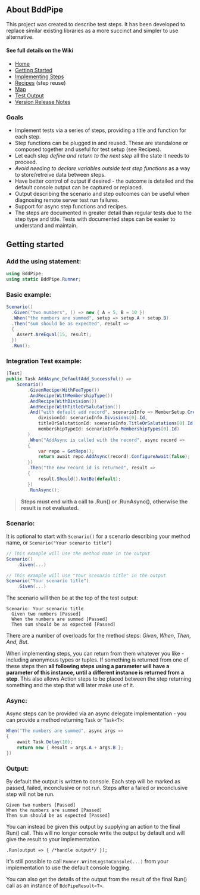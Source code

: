 ## About BddPipe ##

This project was created to describe test steps.  It has been developed to replace similar existing libraries as a more succinct and simpler to use alternative.

#### See full details on the Wiki ####
- [Home](https://github.com/CraigRice/BddPipe/wiki)
- [Getting Started](https://github.com/CraigRice/BddPipe/wiki/Getting-Started)
- [Implementing Steps](https://github.com/CraigRice/BddPipe/wiki/Implementing-Steps)
- [Recipes](https://github.com/CraigRice/BddPipe/wiki/Recipes) (step reuse)
- [Map](https://github.com/CraigRice/BddPipe/wiki/Recipes-and-Pipe-Map-Function)
- [Test Output](https://github.com/CraigRice/BddPipe/wiki/Test-Output)
- [Version Release Notes](https://github.com/CraigRice/BddPipe/wiki/Version-Release-Notes)

### Goals ###

- Implement tests via a series of steps, providing a title and function for each step.
- Step functions can be plugged in and reused. These are standalone or composed together and useful for test setup (see Recipes).
- Let each step _define and return to the next step_ all the state it needs to proceed.
- _Avoid needing to declare variables outside test step functions_ as a way to store/retreive data between steps.
- Have better control of output if desired - the outcome is detailed and the default console output can be captured or replaced.
- Output describing the scenario and step outcomes can be useful when diagnosing remote server test run failures.
- Support for async step functions and recipes.
- The steps are documented in greater detail than regular tests due to the step type and title. Tests with documented steps can be easier to understand and maintain.


## Getting started ##
### Add the using statement: ###
```C#
using BddPipe;
using static BddPipe.Runner;
```

### Basic example: ###

```C#
Scenario()
  .Given("two numbers", () => new { A = 5, B = 10 })
  .When("the numbers are summed", setup => setup.A + setup.B)
  .Then("sum should be as expected", result =>
  {
    Assert.AreEqual(15, result);
  })
  .Run();
```

### Integration Test example: ###

```C#
[Test]
public Task AddAsync_DefaultAdd_Successful() =>
    Scenario()
        .GivenRecipe(WithFeeType())
        .AndRecipe(WithMembershipType())
        .AndRecipe(WithDivision())
        .AndRecipe(WithTitleOrSalutation())
        .And("with default add record", scenarioInfo => MemberSetup.CreateDefaultAdd(
            divisionId: scenarioInfo.Divisions[0].Id,
            titleOrSalutationId: scenarioInfo.TitleOrSalutations[0].Id,
            membershipTypeId: scenarioInfo.MembershipTypes[0].Id)
        )
        .When("AddAsync is called with the record", async record =>
        {
            var repo = GetRepo();
            return await repo.AddAsync(record).ConfigureAwait(false);
        })
        .Then("the new record id is returned", result =>
        {
            result.Should().NotBe(default);
        })
        .RunAsync();
```

> **Steps must end with a call to .Run() or .RunAsync(), otherwise the result is not evaluated.**

### Scenario: ###

It is optional to start with `Scenario()` for a scenario describing your method name, or `Scenario("Your scenario title")`
        
```C#
// This example will use the method name in the output
Scenario()
    .Given(...)

// This example will use "Your scenario title" in the output
Scenario("Your scenario title")
    .Given(...)
```

The scenario will then be at the top of the test output:

```
Scenario: Your scenario title  
  Given two numbers [Passed]  
  When the numbers are summed [Passed]  
  Then sum should be as expected [Passed]  
```

There are a number of overloads for the method steps: _Given_, _When_, _Then_, _And_, _But_.

When implementing steps, you can return from them whatever you like - including anonymous types or tuples.
If something is returned from one of these steps then **all following steps using a parameter will have a parameter of this instance, until a different instance is returned from a step**.  This also allows Action steps to be placed between the step returning something and the step that will later make use of it.

### Async: ###

Async steps can be provided via an async delegate implementation - you can provide a method returning `Task` or `Task<T>`:

```C#
When("The numbers are summed", async args =>
{
    await Task.Delay(10);
    return new { Result = args.A + args.B };
})
```

### Output: ###

By default the output is written to console.  Each step will be marked as passed, failed, inconclusive or not run.
Steps after a failed or inconclusive step will not be run.

```
Given two numbers [Passed]  
When the numbers are summed [Passed]  
Then sum should be as expected [Passed]  
```

You can instead be given this output by supplying an action to the final Run() call.
This will no longer console write the output by default and will give the result to your implementation.

`.Run(output => { /*handle output*/ });`

It's still possible to call `Runner.WriteLogsToConsole(...)` from your implementation to use the default console logging.

You can also get the details of the output from the result of the final Run() call as an instance of `BddPipeResult<T>`.
